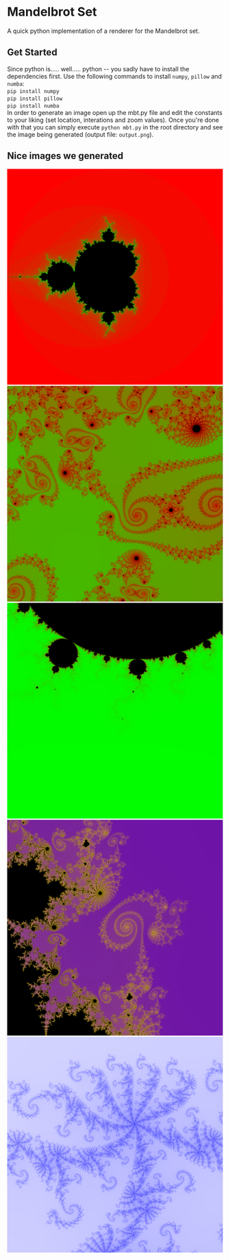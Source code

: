 # Mandelbrot Set
A quick python implementation of a renderer for the Mandelbrot set.
## Get Started
Since python is..... well..... python -- you sadly have to install the dependencies first.
Use the following commands to install `numpy`, `pillow` and `numba`:<br/>
`pip install numpy`<br/>
`pip install pillow`<br/>
`pip install numba`<br/>
In order to generate an image open up the mbt.py file and edit the constants to your liking (set location, interations and zoom values). Once you're done with that you can simply execute `python mbt.py` in the root directory and see the image being generated (output file: `output.png`).

## Nice images we generated
![img1](./rendered/img1.png)
![img2](./rendered/img2.png)
![img3](./rendered/img3.png)
![img4](./rendered/img4.png)
![img5](./rendered/img5.png)
